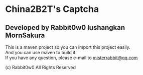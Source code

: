 # China2B2T's Captcha
## Developed by Rabbit0w0 lushangkan MornSakura

This is a maven project so you can import this project easily.<br/>
And you can use maven to build it.<br/>
If you have any question, please e-mail to misterrabbit@qq.com<br/>

(c) Rabbit0w0 All Rights Reserved
